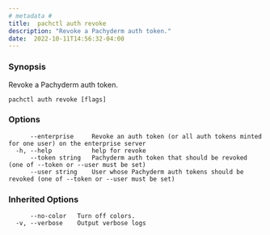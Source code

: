 ```yaml
---
# metadata # 
title:  pachctl auth revoke
description: "Revoke a Pachyderm auth token."
date:  2022-10-11T14:56:32-04:00
---
```


### Synopsis

Revoke a Pachyderm auth token.

```
pachctl auth revoke [flags]
```

### Options

```
      --enterprise     Revoke an auth token (or all auth tokens minted for one user) on the enterprise server
  -h, --help           help for revoke
      --token string   Pachyderm auth token that should be revoked (one of --token or --user must be set)
      --user string    User whose Pachyderm auth tokens should be revoked (one of --token or --user must be set)
```

### Inherited Options

```
      --no-color   Turn off colors.
  -v, --verbose    Output verbose logs
```

